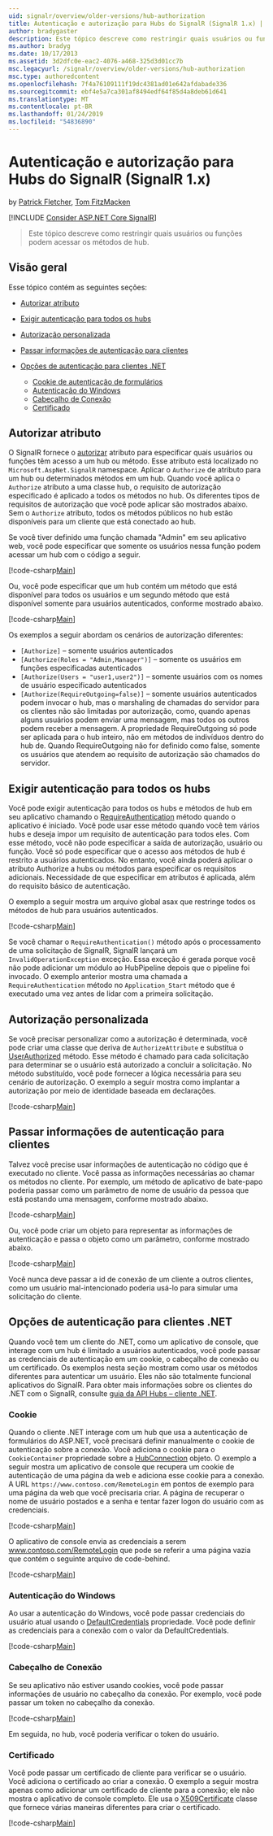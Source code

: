 ```yaml
---
uid: signalr/overview/older-versions/hub-authorization
title: Autenticação e autorização para Hubs do SignalR (SignalR 1.x) | Microsoft Docs
author: bradygaster
description: Este tópico descreve como restringir quais usuários ou funções podem acessar os métodos de hub.
ms.author: bradyg
ms.date: 10/17/2013
ms.assetid: 3d2dfc0e-eac2-4076-a468-325d3d01cc7b
msc.legacyurl: /signalr/overview/older-versions/hub-authorization
msc.type: authoredcontent
ms.openlocfilehash: 7f4a76109111f19dc4381ad01e642afdabade336
ms.sourcegitcommit: ebf4e5a7ca301af8494edf64f85d4a8deb61d641
ms.translationtype: MT
ms.contentlocale: pt-BR
ms.lasthandoff: 01/24/2019
ms.locfileid: "54836890"
---
```

<a name="authentication-and-authorization-for-signalr-hubs-signalr-1x"></a>Autenticação e autorização para Hubs do SignalR (SignalR 1.x)
====================
by [Patrick Fletcher](https://github.com/pfletcher), [Tom FitzMacken](https://github.com/tfitzmac)

[!INCLUDE [Consider ASP.NET Core SignalR](~/includes/signalr/signalr-version-disambiguation.md)]

> Este tópico descreve como restringir quais usuários ou funções podem acessar os métodos de hub.


## <a name="overview"></a>Visão geral

Esse tópico contém as seguintes seções:

- [Autorizar atributo](#authorizeattribute)
- [Exigir autenticação para todos os hubs](#requireauth)
- [Autorização personalizada](#custom)
- [Passar informações de autenticação para clientes](#passauth)
- [Opções de autenticação para clientes .NET](#authoptions)

    - [Cookie de autenticação de formulários](#cookie)
    - [Autenticação do Windows](#windows)
    - [Cabeçalho de Conexão](#header)
    - [Certificado](#certificate)

<a id="authorizeattribute"></a>

## <a name="authorize-attribute"></a>Autorizar atributo

O SignalR fornece o [autorizar](https://msdn.microsoft.com/library/microsoft.aspnet.signalr.authorizeattribute(v=vs.111).aspx) atributo para especificar quais usuários ou funções têm acesso a um hub ou método. Esse atributo está localizado no `Microsoft.AspNet.SignalR` namespace. Aplicar o `Authorize` de atributo para um hub ou determinados métodos em um hub. Quando você aplica o `Authorize` atributo a uma classe hub, o requisito de autorização especificado é aplicado a todos os métodos no hub. Os diferentes tipos de requisitos de autorização que você pode aplicar são mostrados abaixo. Sem o `Authorize` atributo, todos os métodos públicos no hub estão disponíveis para um cliente que está conectado ao hub.

Se você tiver definido uma função chamada "Admin" em seu aplicativo web, você pode especificar que somente os usuários nessa função podem acessar um hub com o código a seguir.

[!code-csharp[Main](hub-authorization/samples/sample1.cs)]

Ou, você pode especificar que um hub contém um método que está disponível para todos os usuários e um segundo método que está disponível somente para usuários autenticados, conforme mostrado abaixo.

[!code-csharp[Main](hub-authorization/samples/sample2.cs)]

Os exemplos a seguir abordam os cenários de autorização diferentes:

- `[Authorize]` – somente usuários autenticados
- `[Authorize(Roles = "Admin,Manager")]` – somente os usuários em funções especificadas autenticados
- `[Authorize(Users = "user1,user2")]` – somente usuários com os nomes de usuário especificado autenticados
- `[Authorize(RequireOutgoing=false)]` – somente usuários autenticados podem invocar o hub, mas o marshaling de chamadas do servidor para os clientes não são limitadas por autorização, como, quando apenas alguns usuários podem enviar uma mensagem, mas todos os outros podem receber a mensagem. A propriedade RequireOutgoing só pode ser aplicada para o hub inteiro, não em métodos de indivíduos dentro do hub de. Quando RequireOutgoing não for definido como false, somente os usuários que atendem ao requisito de autorização são chamados do servidor.

<a id="requireauth"></a>

## <a name="require-authentication-for-all-hubs"></a>Exigir autenticação para todos os hubs

Você pode exigir autenticação para todos os hubs e métodos de hub em seu aplicativo chamando o [RequireAuthentication](https://msdn.microsoft.com/library/microsoft.aspnet.signalr.hubpipelineextensions.requireauthentication(v=vs.111).aspx) método quando o aplicativo é iniciado. Você pode usar esse método quando você tem vários hubs e deseja impor um requisito de autenticação para todos eles. Com esse método, você não pode especificar a saída de autorização, usuário ou função. Você só pode especificar que o acesso aos métodos de hub é restrito a usuários autenticados. No entanto, você ainda poderá aplicar o atributo Authorize a hubs ou métodos para especificar os requisitos adicionais. Necessidade de que especificar em atributos é aplicada, além do requisito básico de autenticação.

O exemplo a seguir mostra um arquivo global asax que restringe todos os métodos de hub para usuários autenticados.

[!code-csharp[Main](hub-authorization/samples/sample3.cs)]

Se você chamar o `RequireAuthentication()` método após o processamento de uma solicitação de SignalR, SignalR lançará um `InvalidOperationException` exceção. Essa exceção é gerada porque você não pode adicionar um módulo ao HubPipeline depois que o pipeline foi invocado. O exemplo anterior mostra uma chamada a `RequireAuthentication` método no `Application_Start` método que é executado uma vez antes de lidar com a primeira solicitação.

<a id="custom"></a>

## <a name="customized-authorization"></a>Autorização personalizada

Se você precisar personalizar como a autorização é determinada, você pode criar uma classe que deriva de `AuthorizeAttribute` e substitua o [UserAuthorized](https://msdn.microsoft.com/library/microsoft.aspnet.signalr.authorizeattribute.userauthorized(v=vs.111).aspx) método. Esse método é chamado para cada solicitação para determinar se o usuário está autorizado a concluir a solicitação. No método substituído, você pode fornecer a lógica necessária para seu cenário de autorização. O exemplo a seguir mostra como implantar a autorização por meio de identidade baseada em declarações.

[!code-csharp[Main](hub-authorization/samples/sample4.cs)]

<a id="passauth"></a>

## <a name="pass-authentication-information-to-clients"></a>Passar informações de autenticação para clientes

Talvez você precise usar informações de autenticação no código que é executado no cliente. Você passa as informações necessárias ao chamar os métodos no cliente. Por exemplo, um método de aplicativo de bate-papo poderia passar como um parâmetro de nome de usuário da pessoa que está postando uma mensagem, conforme mostrado abaixo.

[!code-csharp[Main](hub-authorization/samples/sample5.cs)]

Ou, você pode criar um objeto para representar as informações de autenticação e passa o objeto como um parâmetro, conforme mostrado abaixo.

[!code-csharp[Main](hub-authorization/samples/sample6.cs)]

Você nunca deve passar a id de conexão de um cliente a outros clientes, como um usuário mal-intencionado poderia usá-lo para simular uma solicitação do cliente.

<a id="authoptions"></a>

## <a name="authentication-options-for-net-clients"></a>Opções de autenticação para clientes .NET

Quando você tem um cliente do .NET, como um aplicativo de console, que interage com um hub é limitado a usuários autenticados, você pode passar as credenciais de autenticação em um cookie, o cabeçalho de conexão ou um certificado. Os exemplos nesta seção mostram como usar os métodos diferentes para autenticar um usuário. Eles não são totalmente funcional aplicativos do SignalR. Para obter mais informações sobre os clientes do .NET com o SignalR, consulte [guia da API Hubs – cliente .NET](../guide-to-the-api/hubs-api-guide-net-client.md).

<a id="cookie"></a>

### <a name="cookie"></a>Cookie

Quando o cliente .NET interage com um hub que usa a autenticação de formulários do ASP.NET, você precisará definir manualmente o cookie de autenticação sobre a conexão. Você adiciona o cookie para o `CookieContainer` propriedade sobre a [HubConnection](https://msdn.microsoft.com/library/microsoft.aspnet.signalr.client.hubs.hubconnection(v=vs.111).aspx) objeto. O exemplo a seguir mostra um aplicativo de console que recupera um cookie de autenticação de uma página da web e adiciona esse cookie para a conexão. A URL `https://www.contoso.com/RemoteLogin` em pontos de exemplo para uma página da web que você precisaria criar. A página de recuperar o nome de usuário postados e a senha e tentar fazer logon do usuário com as credenciais.

[!code-csharp[Main](hub-authorization/samples/sample7.cs)]

O aplicativo de console envia as credenciais a serem www.contoso.com/RemoteLogin que pode se referir a uma página vazia que contém o seguinte arquivo de code-behind.

[!code-csharp[Main](hub-authorization/samples/sample8.cs)]

<a id="windows"></a>

### <a name="windows-authentication"></a>Autenticação do Windows

Ao usar a autenticação do Windows, você pode passar credenciais do usuário atual usando o [DefaultCredentials](https://msdn.microsoft.com/library/system.net.credentialcache.defaultcredentials.aspx) propriedade. Você pode definir as credenciais para a conexão com o valor da DefaultCredentials.

[!code-csharp[Main](hub-authorization/samples/sample9.cs?highlight=6)]

<a id="header"></a>

### <a name="connection-header"></a>Cabeçalho de Conexão

Se seu aplicativo não estiver usando cookies, você pode passar informações de usuário no cabeçalho da conexão. Por exemplo, você pode passar um token no cabeçalho da conexão.

[!code-csharp[Main](hub-authorization/samples/sample10.cs?highlight=6)]

Em seguida, no hub, você poderia verificar o token do usuário.

<a id="certificate"></a>

### <a name="certificate"></a>Certificado

Você pode passar um certificado de cliente para verificar se o usuário. Você adiciona o certificado ao criar a conexão. O exemplo a seguir mostra apenas como adicionar um certificado de cliente para a conexão; ele não mostra o aplicativo de console completo. Ele usa o [X509Certificate](https://msdn.microsoft.com/library/system.security.cryptography.x509certificates.x509certificate.aspx) classe que fornece várias maneiras diferentes para criar o certificado.

[!code-csharp[Main](hub-authorization/samples/sample11.cs?highlight=6)]
